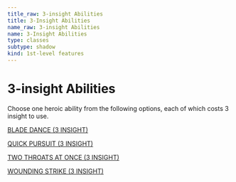 ```yaml
---
title_raw: 3-insight Abilities
title: 3-Insight Abilities
name_raw: 3-insight Abilities
name: 3-Insight Abilities
type: classes
subtype: shadow
kind: 1st-level features
---
```


# 3-insight Abilities

Choose one heroic ability from the following options, each of which costs 3 insight to use.

[BLADE DANCE (3 INSIGHT)](./Blade%20Dance.md)

[QUICK PURSUIT (3 INSIGHT)](./Quick%20Pursuit.md)

[TWO THROATS AT ONCE (3 INSIGHT)](./Two%20Throats%20At%20Once.md)

[WOUNDING STRIKE (3 INSIGHT)](./Wounding%20Strike.md)
